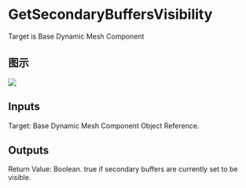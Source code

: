 # GetSecondaryBuffersVisibility

Target is Base Dynamic Mesh Component

## 图示

![]($-20221218-18460432.png)

## Inputs

Target: Base Dynamic Mesh Component Object Reference.  

## Outputs

Return Value: Boolean. true if secondary buffers are currently set to be visible.

